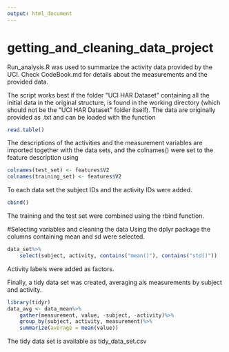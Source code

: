 ```yaml
---
output: html_document
---
```

# getting_and_cleaning_data_project

Run_analysis.R was used to summarize the activity data provided by the UCI.
Check CodeBook.md for details about the measurements and the provided data.

The script works best if the folder "UCI HAR Dataset" containing all the initial data
in the original structure, is found in the working directory (which should not be the "UCI HAR Dataset"
folder itself).
The data are originally provided as .txt and can be loaded with the function

```r
read.table()
```

The descriptions of the activities and the measurement variables are imported together
with the data sets, and the colnames() were set to the feature description using

```r
colnames(test_set) <- features$V2
colnames(training_set) <- features$V2
```

To each data set the subject IDs and the activity IDs were added.

```r
cbind()
```

The training and the test set were combined using the rbind function.

#Selecting variables and cleaning the data
Using the dplyr package the columns containing mean and sd were selected.

```r
data_set%>%
    select(subject, activity, contains("mean()"), contains("std()"))
```

Activity labels were added as factors.

Finally, a tidy data set was created, averaging als measurements by subject and activity.

```r
library(tidyr)
data_avg <- data_mean%>%
    gather(measurement, value, -subject, -activity)%>%
    group_by(subject, activity, measurement)%>%
    summarize(average = mean(value))
```

The tidy data set is available as tidy_data_set.csv